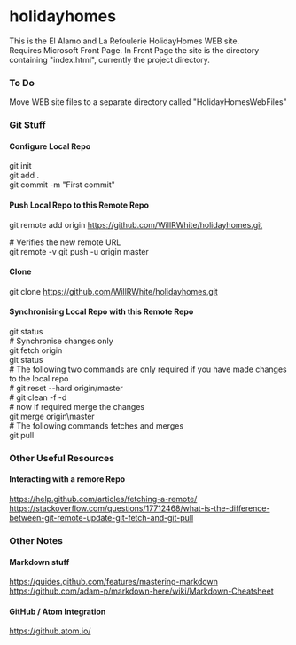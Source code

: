 # holidayhomes

This is the El Alamo and La Refoulerie HolidayHomes WEB site.    
Requires Microsoft Front Page.
In Front Page the site is the directory containing "index.html", currently the project directory.

### To Do
Move WEB site files to a separate directory called "HolidayHomesWebFiles"

### Git Stuff

#### Configure Local Repo

git init  
git add .  
git commit -m "First commit"  

#### Push Local Repo to this Remote Repo

git remote add origin https://github.com/WillRWhite/holidayhomes.git  

\# Verifies the new remote URL  
git remote -v
git push -u origin master  

#### Clone

git clone https://github.com/WillRWhite/holidayhomes.git  

#### Synchronising Local Repo with this Remote Repo

git status  
\# Synchronise changes only  
git fetch origin  
git status  
\# The following two commands are only required if you have made changes to the local repo  
\# git reset --hard origin/master    
\# git clean -f -d  
\# now if required merge the changes  
git merge origin\master  
\# The following commands fetches and merges  
git pull  

### Other Useful Resources

#### Interacting with a remore Repo

https://help.github.com/articles/fetching-a-remote/  
https://stackoverflow.com/questions/17712468/what-is-the-difference-between-git-remote-update-git-fetch-and-git-pull  

### Other Notes

#### Markdown stuff
https://guides.github.com/features/mastering-markdown  
https://github.com/adam-p/markdown-here/wiki/Markdown-Cheatsheet  

#### GitHub / Atom Integration

https://github.atom.io/
